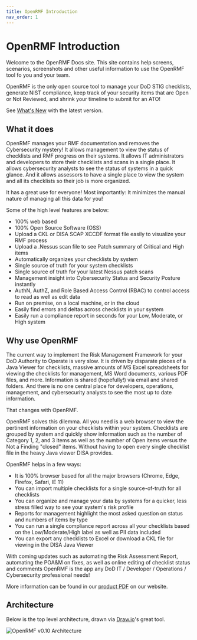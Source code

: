```yaml
---
title: OpenRMF Introduction
nav_order: 1
---
```


# OpenRMF Introduction

Welcome to the OpenRMF Docs site. This site contains help screens, scenarios, screenshots and 
other useful information to use the OpenRMF tool fo you and your team. 

OpenRMF is the only open source tool to manage your DoD STIG checklists, generate NIST compliance, keep track of your security items that are Open or Not Reviewed, and shrink your timeline to submit for an ATO!

See [What's New](./whatsnew.md) with the latest version.

## What it does
OpenRMF manages your RMF documentation and removes the Cybersecurity mystery! It allows management to view the status of checklists and RMF progress on their systems. It allows IT administrators and developers to store their checklists and scans in a single place. It allows cybersecurity analysts to see the status of systems in a quick glance. And it allows assessors to have a single place to view the system and all its checklists so their job is more organized. 

It has a great use for everyone! Most importantly: It minimizes the manual nature of managing all this data for you!

Some of the high level features are below:

* 100% web based
* 100% Open Source Software (OSS)
* Upload a CKL or DISA SCAP XCCDF format file easily to visualize your RMF process
* Upload a .Nessus scan file to see Patch summary of Critical and High items
* Automatically organizes your checklists by system
* Single source of truth for your system checklists
* Single source of truth for your latest Nessus patch scans
* Management insight into Cybersecurity Status and Security Posture instantly
* AuthN, AuthZ, and Role Based Access Control (RBAC) to control access to read as well as edit data
* Run on premise, on a local machine, or in the cloud
* Easily find errors and deltas across checklists in your system
* Easily run a compliance report in seconds for your Low, Moderate, or High system

## Why use OpenRMF
The current way to implement the Risk Management Framework for your DoD Authority to Operate is very slow. It is driven by disparate pieces of a Java Viewer for checklists, massive amounts of MS Excel spreadsheets for viewing the checklists for management, MS Word documents, various PDF files, and more. Information is shared (hopefully!) via email and shared folders. And there is no one central place for developers, operations, management, and cybersecurity analysts to see the most up to date information. 

That changes with OpenRMF.

OpenRMF solves this dilemma. All you need is a web browser to view the pertinent information on your checklists within your system. Checklists are grouped by system and quickly show information such as the number of Category 1, 2, and 3 items as well as the number of Open items versus the Not a Finding "closed" items. Without having to open every single checklist file in the heavy Java viewer DISA provides. 

OpenRMF helps in a few ways:
* It is 100% browser based for all the major browsers (Chrome, Edge, Firefox, Safari, IE 11)
* You can import multiple checklists for a single source-of-truth for all checklists
* You can organize and manage your data by systems for a quicker, less stress filled way to see your system's risk profile
* Reports for management highlight the most asked question on status and numbers of items by type
* You can run a single compliance report across all your checklists based on the Low/Moderate/High label as well as PII data included
* You can export any checklists to Excel or download a CKL file for viewing in the DISA Java Viewer

With coming updates such as automating the Risk Assessment Report, automating the POA&M on fixes, as well as online editing of checklist status and comments OpenRMF is the app any DoD IT / Developer / Operations / Cybersecurity professional needs!

More information can be found in our <a href="https://www.openrmf.io/doc/OpenRMF-Product-Information.pdf" target="_blank">product PDF</a> on our website.

## Architecture
Below is the top level architecture, drawn via <a href="https://www.draw.io/" target="_blank">Draw.io</a>'s great tool. 

![OpenRMF v0.10 Architecture](/assets/openRMF-Tool-Architecture.png)
